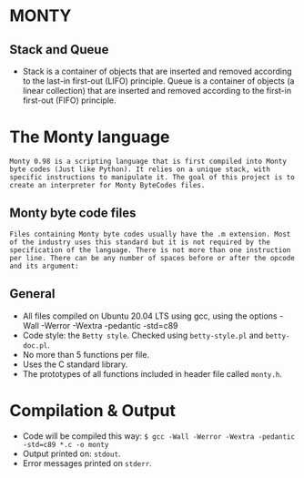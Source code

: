 # MONTY

## Stack and Queue
- Stack is a container of objects that are inserted and removed according to the last-in first-out (LIFO) principle. Queue is a container of objects (a linear collection) that are inserted and removed according to the first-in first-out (FIFO) principle.

# The Monty language
	Monty 0.98 is a scripting language that is first compiled into Monty byte codes (Just like Python). It relies on a unique stack, with specific instructions to manipulate it. The goal of this project is to create an interpreter for Monty ByteCodes files.

## Monty byte code files
	Files containing Monty byte codes usually have the .m extension. Most of the industry uses this standard but it is not required by the specification of the language. There is not more than one instruction per line. There can be any number of spaces before or after the opcode and its argument:

## General
- All files compiled on Ubuntu 20.04 LTS using gcc, using the options -Wall -Werror -Wextra -pedantic -std=c89
- Code style: the ```Betty style```. Checked using ```betty-style.pl``` and ```betty-doc.pl```.
- No more than 5 functions per file.
- Uses the C standard library.
- The prototypes of all functions included in header file called ```monty.h```.

# Compilation & Output
- Code will be compiled this way:
```$ gcc -Wall -Werror -Wextra -pedantic -std=c89 *.c -o monty```
- Output printed on: ```stdout```.
- Error messages printed on ```stderr```.
